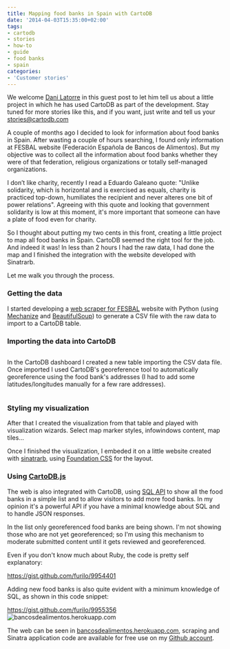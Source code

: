 ```yaml
---
title: Mapping food banks in Spain with CartoDB
date: '2014-04-03T15:35:00+02:00'
tags:
- cartodb
- stories
- how-to
- guide
- food banks
- spain
categories:
- 'Customer stories'
---
```


We welcome <a href="https://twitter.com/dani_latorre">Dani Latorre</a> in this guest post to let him tell us about a little project in which he has used CartoDB as part of the development. Stay tuned for more stories like this, and if you want, just write and tell us your stories@cartodb.com

A couple of months ago I decided to look for information about food banks in Spain. After wasting a couple of hours searching, I found only information at FESBAL website (Federación Española de Bancos de Alimentos). But my objective was to collect all the information about food banks whether they were of that federation, religious organizations or totally self-managed organizations.

I don’t like charity, recently I read a Eduardo Galeano quote: "Unlike solidarity, which is horizontal and is exercised as equals, charity is practiced top-down, humiliates the recipient and never alteres one bit of power relations". Agreeing with this quote and looking that government solidarity is low at this moment, it's more important that someone can have a plate of food even for charity.

So I thought about putting my two cents in this front, creating a little project to map all food banks in Spain. CartoDB seemed the right tool for the job. And indeed it was! In less than 2 hours I had the raw data, I had done the map and I finished the integration with the website developed with Sinatrarb.

Let me walk you through the process.

### Getting the data

I started developing a <a href="https://github.com/danilat/bancos-de-alimentos/blob/master/fesbal.py">web scraper for FESBAL</a> website with Python (using <a href="http://mechanize.rubyforge.org/">Mechanize</a> and <a href="http://www.crummy.com/software/BeautifulSoup/">BeautifulSoup</a>) to generate a CSV file with the raw data to import to a CartoDB table.

### Importing the data into CartoDB

<img src="http://i.imgur.com/Z4Vr4AY.png" alt=""/>

In the CartoDB dashboard I created a new table importing the CSV data file. Once imported I used CartoDB's georeference tool to automatically georeference using the food bank's addresses (I had to add some latitudes/longitudes manually for a few rare addresses).

<img src="http://i.imgur.com/ZFiibmt.png" alt=""/>

### Styling my visualization

After that I created the visualization from that table and played with visualization wizards. Select map marker styles, infowindows content, map tiles…

Once I finished the visualization, I embeded it on a little website created with <a href="http://www.sinatrarb.com/">sinatrarb</a>, using <a href="http://foundation.zurb.com/">Foundation CSS</a> for the layout.

### Using <a href="http://developers.cartodb.com/documentation/cartodb-js.html">CartoDB.js</a>

The web is also integrated with CartoDB, using <a href="http://developers.cartodb.com/documentation/sql-api.html">SQL API</a> to show all the food banks in a simple list and to allow visitors to add more food banks. In my opinion it's a powerful API if you have a minimal knowledge about SQL and to handle JSON responses.

In the list only georeferenced food banks are being shown. I'm not showing those who are not yet georeferenced; so I'm using this mechanism to moderate submitted content until it gets reviewed and georeferenced.

Even if you don't know much about Ruby, the code is pretty self explanatory:

<div class="gist"><a href="https://gist.github.com/furilo/9954401">https://gist.github.com/furilo/9954401</a></div>

Adding new food banks is also quite evident with a minimum knowledge of SQL, as shown in this code snippet:

<div class="gist"><a href="https://gist.github.com/furilo/9955356">https://gist.github.com/furilo/9955356</a></div>

<img src="http://i.imgur.com/goRd1UL.png" alt="bancosdealimentos.herokuapp.com"/>

The web can be seen in <a href="http://bancosdealimentos.herokuapp.com/">bancosdealimentos.herokuapp.com</a>, scraping and Sinatra application code are available for free use on my <a href="https://github.com/danilat/bancos-de-alimentos">Github account</a>.
